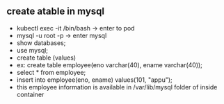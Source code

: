 ## create atable in mysql
 - kubectl exec -it <pod-name>  /bin/bash  -> enter to pod
 - mysql -u root -p -> enter mysql
 - show databases;
- use mysql;
- create table <table-name>(values)
- ex: create table employee(eno varchar(40), ename varchar(40));
- select * from employee;
- insert into employee(eno, ename) values(101, "appu");
- this employee information is available in /var/lib/mysql folder of inside container
